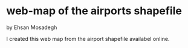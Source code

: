 # web-map of the airports shapefile
by Ehsan Mosadegh


I created this web map from the airport shapefile availabel online. 
